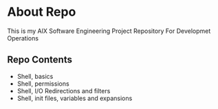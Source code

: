# About Repo
This is my AlX Software Engineering Project Repository For Developmet Operations

## Repo Contents
- Shell, basics
- Shell, permissions
- Shell, I/O Redirections and filters
- Shell, init files, variables and expansions
